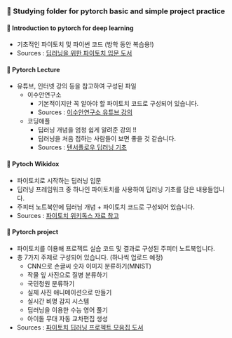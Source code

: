 ### :file_folder: Studying folder for pytorch basic and simple project practice

#### 📘 Introduction to pytorch for deep learning
- 기초적인 파이토치 및 파이썬 코드 (방학 동안 복습용!)
- Sources : [딥러닝을 위한 파이토치 입문 도서](http://www.yes24.com/Product/Goods/106014660)

#### :green_book: Pytorch Lecture
- 유튜브, 인터넷 강의 등을 참고하여 구성된 파일
  - 이수안연구소
    - 기본적이지만 꼭 알아야 할 파이토치 코드로 구성되어 있습니다. 
    - Sources : [이수안연구소 유튜브 강의](https://www.youtube.com/watch?v=k60oT_8lyFw)
  - 코딩애플
    - 딥러닝 개념을 엄청 쉽게 알려준 강의 !!
    - 딥러닝을 처음 접하는 사람들이 보면 좋을 것 같습니다.
    - Sources : [텐서플로우 딥러닝 기초](https://www.youtube.com/watch?v=ivfp2wpPLzs&list=PLfLgtT94nNq1DrREU_qG2w4yd2ZzJb-FG)


#### :closed_book: Pytoch Wikidox
- 파이토치로 시작하는 딥러닝 입문
- 딥러닝 프레임워크 중 하나인 파이토치를 사용하여 딥러닝 기초를 담은 내용들입니다. 
- 주피터 노트북안에 딥러닝 개념 + 파이토치 코드로 구성되어 있습니다.
- Sources : [파이토치 위키독스 자료 참고](https://wikidocs.net/book/2788)

#### :ledger: Pytorch project
- 파이토치를 이용해 프로젝트 실습 코드 및 결과로 구성된 주피터 노트북입니다.
- 총 7가지 주제로 구성되어 있습니다. (하나씩 업로드 예정)
  - CNN으로 손글씨 숫자 이미지 분류하기(MNIST)
  - 작물 잎 사진으로 질병 분류하기
  - 국민청원 분류하기
  - 실제 사진 애니메이션으로 만들기
  - 실시간 비명 감지 시스템
  - 딥러닝을 이용한 수능 영어 풀기
  - 아이돌 무대 자동 교차편집 생성
- Sources : [파이토치 딥러닝 프로젝트 모음집 도서](http://www.yes24.com/Product/Goods/102911732)




